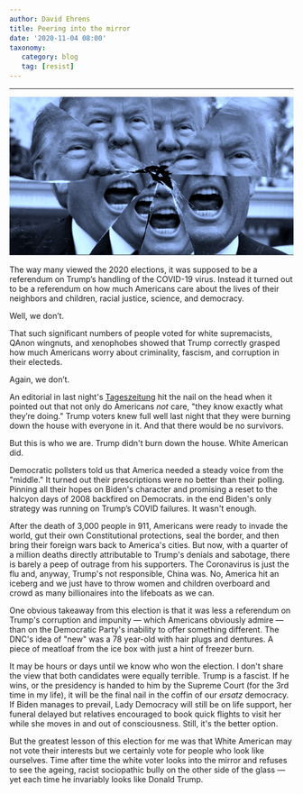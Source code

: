 ```yaml
---
author: David Ehrens
title: Peering into the mirror
date: '2020-11-04 08:00'
taxonomy:
   category: blog
   tag: [resist]
---
```

---

![](mirror.png)

The way many viewed the 2020 elections, it was supposed to be a referendum on Trump’s handling of the COVID-19 virus. Instead it turned out to be a referendum on how much Americans care about the lives of their neighbors and children, racial justice, science, and democracy. 

Well, we don’t. 

That such significant numbers of people voted for white supremacists, QAnon wingnuts, and xenophobes showed that Trump correctly grasped how much Americans worry about criminality, fascism, and corruption in their electeds.

Again, we don’t.

An editorial in last night's [Tageszeitung](https://taz.de/Trump-und-seine-Waehlerschaft/!5726195/) hit the nail on the head when it pointed out that not only do Americans *not* care, "they know exactly what they’re doing." Trump voters knew full well last night that they were burning down the house with everyone in it. And that there would be no survivors.

But this is who we are. Trump didn't burn down the house. White American did.

Democratic pollsters told us that America needed a steady voice from the "middle." It turned out their prescriptions were no better than their polling. Pinning all their hopes on Biden's character and promising a reset to the halcyon days of 2008 backfired on Democrats. in the end Biden's only strategy was running on Trump’s COVID failures. It wasn't enough.

After the death of 3,000 people in 911, Americans were ready to invade the world, gut their own Constitutional protections, seal the border, and then bring their foreign wars back to America's cities. But now, with a quarter of a million deaths directly attributable to Trump's denials and sabotage, there is barely a peep of outrage from his supporters. The Coronavirus is just the flu and, anyway, Trump's not responsible, China was. No, America hit an iceberg and we just have to throw women and children overboard and crowd as many billionaires into the lifeboats as we can.

One obvious takeaway from this election is that it was less a referendum on Trump's corruption and impunity — which Americans obviously admire — than on the Democratic Party's inability to offer something different. The DNC's idea of "new" was a 78 year-old with hair plugs and dentures. A piece of meatloaf from the ice box with just a hint of freezer burn. 

It may be hours or days until we know who won the election. I don't share the view that both candidates were equally terrible. Trump is a fascist. If he wins, or the presidency is handed to him by the Supreme Court (for the 3rd time in my life), it will be the final nail in the coffin of our *ersatz* democracy. If Biden manages to prevail, Lady Democracy will still be on life support, her funeral delayed but relatives encouraged to book quick flights to visit her while she moves in and out of consciousness. Still, it's the better option.

But the greatest lesson of this election for me was that White American may not vote their interests but we certainly vote for people who look like ourselves. Time after time the white voter looks into the mirror and refuses to see the ageing, racist sociopathic bully on the other side of the glass — yet each time he invariably looks like Donald Trump.

